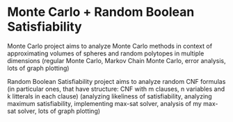 # Monte Carlo + Random Boolean Satisfiability

Monte Carlo project aims to analyze Monte Carlo methods in context of approximating volumes of spheres and random polytopes in multiple dimensions (regular Monte Carlo, Markov Chain Monte Carlo, error analysis, lots of graph plotting)

Random Boolean Satisfiability project aims to analyze random CNF formulas (in particular ones, that have structure: CNF with m clauses, n variables and k litterals in each clause) (analyzing likeliness of satisfiability, analyzing maximum satisfiability, implementing max-sat solver, analysis of my max-sat solver, lots of graph plotting)
